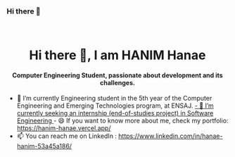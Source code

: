 ### Hi there 👋

<h1 align="center">
  <br>
  Hi there 👋, I am HANIM Hanae
  <br>
</h1>

<h4 align="center">Computer Engineering Student, passionate about development and its challenges.</h4>

- 🌱 I’m currently Engineering student in the 5th year of the Computer Engineering and Emerging Technologies program, at ENSAJ. 
[- 🤔 I’m currently seeking an internship (end-of-studies project) in Software Engineering
](url)- 😄 If you want to know more about me, check my portfolio: https://hanim-hanae.vercel.app/
- 📫 You can reach me on LinkedIn : https://www.linkedin.com/in/hanae-hanim-53a45a186/

